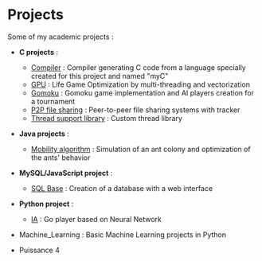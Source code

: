 # Projects
Some of my academic projects :
- **C projects** :
  - [Compiler](Compiler) : Compiler generating C code from a language specially created for this project and named "myC"
  - [GPU](GPU) : Life Game Optimization by multi-threading and vectorization
  - [Gomoku](Gomoku) : Gomoku game implementation and AI players creation for a tournament
  - [P2P file sharing](P2P%20file%20sharing) : Peer-to-peer file sharing systems with tracker
  - [Thread support library](Thread%20support%20library) : Custom thread library

- **Java projects** :
  - [Mobility algorithm](Mobility%20algorithm) : Simulation of an ant colony and optimization of the ants' behavior

- **MySQL/JavaScript project** :
  - [SQL Base](SQL%20Base) : Creation of a database with a web interface

- **Python project** :
  - [IA](IA) : Go player based on Neural Network
  
- Machine_Learning : Basic Machine Learning projects in Python
- Puissance 4

